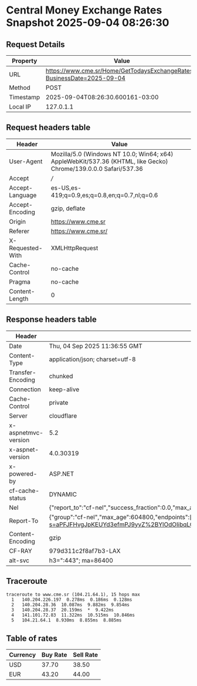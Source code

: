 # Central Money Exchange Rates Snapshot 2025-09-04 08:26:30
## Request Details

| Property | Value |
|----------|-------|
| URL | https://www.cme.sr/Home/GetTodaysExchangeRates/?BusinessDate=2025-09-04 |
| Method | POST |
| Timestamp | 2025-09-04T08:26:30.600161-03:00 |
| Local IP | 127.0.1.1 |
    
## Request headers table

| Header | Value |
|--------|-------|
| User-Agent | Mozilla/5.0 (Windows NT 10.0; Win64; x64) AppleWebKit/537.36 (KHTML, like Gecko) Chrome/139.0.0.0 Safari/537.36 |
| Accept | */* |
| Accept-Language | es-US,es-419;q=0.9,es;q=0.8,en;q=0.7,nl;q=0.6 |
| Accept-Encoding | gzip, deflate |
| Origin | https://www.cme.sr |
| Referer | https://www.cme.sr/ |
| X-Requested-With | XMLHttpRequest |
| Cache-Control | no-cache |
| Pragma | no-cache |
| Content-Length | 0 |

    
## Response headers table
| Header | Value |
|--------|-------|
| Date | Thu, 04 Sep 2025 11:36:55 GMT |
| Content-Type | application/json; charset=utf-8 |
| Transfer-Encoding | chunked |
| Connection | keep-alive |
| Cache-Control | private |
| Server | cloudflare |
| x-aspnetmvc-version | 5.2 |
| x-aspnet-version | 4.0.30319 |
| x-powered-by | ASP.NET |
| cf-cache-status | DYNAMIC |
| Nel | {"report_to":"cf-nel","success_fraction":0.0,"max_age":604800} |
| Report-To | {"group":"cf-nel","max_age":604800,"endpoints":[{"url":"https://a.nel.cloudflare.com/report/v4?s=aPFJFHvgJpKEUYd3efmPJ9yvZ%2BYlOdOIibqLOh%2Bv3oukxvDq8L60USWXydKw0jmUUE8sF0dxLg6gcM7e1MdHcIBNqPZY%2FosesZQ%3D"}]} |
| Content-Encoding | gzip |
| CF-RAY | 979d311c2f8af7b3-LAX |
| alt-svc | h3=":443"; ma=86400 |

## Traceroute 

```
traceroute to www.cme.sr (104.21.64.1), 15 hops max
  1   140.204.226.197  0.278ms  0.186ms  0.128ms 
  2   140.204.28.36  10.087ms  9.882ms  9.854ms 
  3   140.204.28.37  20.159ms  *  9.422ms 
  4   141.101.72.83  11.322ms  10.515ms  10.846ms 
  5   104.21.64.1  8.930ms  8.855ms  8.885ms 

```


## Table of rates

| Currency | Buy Rate | Sell Rate |
|----------|----------|-----------|
| USD | 37.70 | 38.50 |
| EUR | 43.20 | 44.00 |
